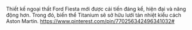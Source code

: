 Thiết kế ngoại thất Ford Fiesta mới được cải tiến đáng kể, hiện đại và năng động hơn. Trong đó, biến thể Titanium sẽ sở hữu lưới tản nhiệt kiểu cách Aston Martin.
https://www.pinterest.com/pin/770256342496341032#
